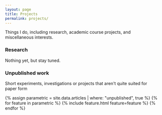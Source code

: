 ```yaml
---
layout: page
title: Projects
permalink: projects/
---
```


Things I do, including research, academic course projects, and miscellaneous interests. 

### Research
Nothing yet, but stay tuned.

<div class="project-spacer-small"></div>

### Unpublished work

Short experiments, investigations or projects that aren't quite suited for paper form

<div class="project-spacer-small"></div>

<div class="cover-wrapper cover-wrapper-2-col l-middle">
	{% assign parametric = site.data.articles | where: "unpublished", true %}
	{% for feature in parametric %}
		{% include feature.html feature=feature %}
	{% endfor %}
</div>
